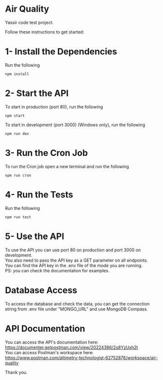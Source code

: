 # Air Quality

Yassir code test project.

Follow these instructions to get started:

# 1- Install the Dependencies
Run the following
```
npm install
```

# 2- Start the API
To start in production (port 80), run the following
```
npm start
```
To start in development (port 3000) (Windows only), run the following
```
npm run dev
```

# 3- Run the Cron Job
To run the Cron job open a new terminal and run the following
```
npm run cron
```

# 4- Run the Tests
Run the following
```
npm run test
```

# 5- Use the API
To use the API you can use port 80 on production and port 3000 on development.<br />
You also need to pass the API key as a GET parameter on all endpoints.<br />
You can find the API key in the .env file of the mode you are running.<br />
PS: you can check the documentation for examples.

# Database Access
To access the database and check the data, you can get the connection string from .env file under "MONGO_URL" and use MongoDB Compass.

# API Documentation
You can access the API's documentation here: https://documenter.getpostman.com/view/20224386/2s8YzUxh2t<br />
You can access Postman's workspace here: https://www.postman.com/altimetry-technologist-62752876/workspace/air-quality

Thank you.
